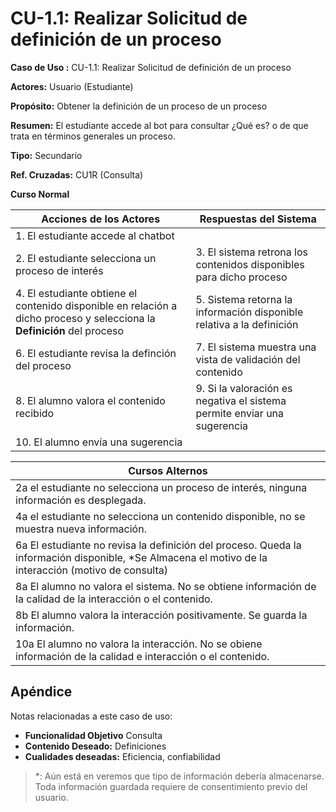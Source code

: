 # CU-1.1: Realizar Solicitud de definición de un proceso

**Caso de Uso :** CU-1.1: Realizar Solicitud de definición de un proceso

**Actores:** Usuario (Estudiante)

**Propósito:** Obtener la definición de un proceso de un proceso

**Resumen:** El estudiante accede al bot para consultar ¿Qué es? o de que trata en términos generales un proceso.

**Tipo:** Secundario

**Ref. Cruzadas:** CU1R (Consulta)

**Curso Normal**

|Acciones de los Actores| Respuestas del Sistema|
|---|---|
|1. El estudiante accede al chatbot | |
|2. El estudiante selecciona un proceso de interés| 3. El sistema retrona los contenidos disponibles para dicho proceso|
|4. El estudiante obtiene el contenido disponible en relación a dicho proceso y selecciona la **Definición** del proceso | 5. Sistema retorna la información disponible relativa a la definición |
|6. El estudiante revisa la definción del proceso |7. El sistema muestra una vista de validación del contenido |
|8. El alumno valora el contenido recibido| 9. Si la valoración es negativa el sistema permite enviar una sugerencia |
|10. El alumno envía una sugerencia |


|Cursos Alternos|
|---|
|2a el estudiante no selecciona un proceso de interés, ninguna información es desplegada.|
|4a el estudiante no selecciona un contenido disponible, no se muestra nueva información. |
|6a El estudiante no revisa la definición del proceso. Queda la información disponible, *Se Almacena el motivo de la interacción (motivo de consulta) |
|8a El alumno no valora el sistema. No se obtiene información de la calidad de la interacción o el contenido. |
|8b El alumno valora la interacción positivamente. Se guarda la información.|
|10a El alumno no valora la interacción. No se obiene información de la calidad e interacción o el contenido.


## Apéndice
Notas relacionadas a este caso de uso:
- **Funcionalidad Objetivo** Consulta 
- **Contenido Deseado:** Definiciones
- **Cualidades deseadas:** Eficiencia, confiabilidad

> *: Aún está en veremos que tipo de información debería almacenarse. Toda información guardada requiere de consentimiento previo del usuario.
